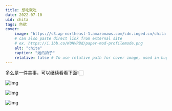 ```yaml
---
title: 想吃就吃
date: 2022-07-10
uid: chita
tags: 色欲
cover:
    image: "https://s3.ap-northeast-1.amazonaws.com/cdn.inged.cn/chita.jpeg"
    # can also paste direct link from external site
    # ex. https://i.ibb.co/K0HVPBd/paper-mod-profilemode.png
    alt: "chita"
    caption: "她的奶子"
    relative: false # To use relative path for cover image, used in hugo Page-bundles
---
```


多么是一件美事，可以继续看看下面👇🏻

![img](/img/20220710/photo1644029631_1.jpeg)

![img](/img/20220709/z32g9x.jpeg)

![img](/img/20220710/photo1636945736.jpeg)
